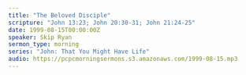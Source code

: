 ```yaml
---
title: "The Beloved Disciple"
scripture: "John 13:23; John 20:30-31; John 21:24-25"
date: 1999-08-15T00:00:00Z
speaker: Skip Ryan
sermon_type: morning
series: "John: That You Might Have Life"
audio: https://pcpcmorningsermons.s3.amazonaws.com/1999-08-15.mp3 
---
```



